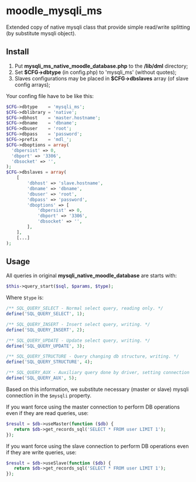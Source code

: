 # moodle_mysqli_ms
Extended copy of native mysqli class that provide simple read/write splitting (by substitute mysqli object).
## Install
1. Put **mysqli_ms_native_moodle_database.php** to the **/lib/dml** directory;
2. Set **$CFG->dbtype** (in config.php) to 'mysqli_ms' (without quotes);
3. Slaves configurations may be placed in **$CFG->dbslaves** array (of slave config arrays);

Your confing file have to be like this:
```php
$CFG->dbtype    = 'mysqli_ms';
$CFG->dblibrary = 'native';
$CFG->dbhost    = 'master.hostname';
$CFG->dbname    = 'dbname';
$CFG->dbuser    = 'root';
$CFG->dbpass    = 'password';
$CFG->prefix    = 'mdl_';
$CFG->dboptions = array(
  'dbpersist' => 0,
  'dbport' => '3306',
  'dbsocket' => '',
);
$CFG->dbslaves = array(
    [
        'dbhost' => 'slave.hostname',
        'dbname' => 'dbname',
        'dbuser' => 'root',
        'dbpass' => 'password',
        'dboptions' => [
            'dbpersist' => 0,
            'dbport' => '3306',
            'dbsocket' => '',
        ],
    ],
    [...]
);
```

## Usage
All queries in original **mysqli_native_moodle_database** are starts with:
```php
$this->query_start($sql, $params, $type);
```
Where ```$type``` is:
```php
/** SQL_QUERY_SELECT - Normal select query, reading only. */
define('SQL_QUERY_SELECT', 1);

/** SQL_QUERY_INSERT - Insert select query, writing. */
define('SQL_QUERY_INSERT', 2);

/** SQL_QUERY_UPDATE - Update select query, writing. */
define('SQL_QUERY_UPDATE', 3);

/** SQL_QUERY_STRUCTURE - Query changing db structure, writing. */
define('SQL_QUERY_STRUCTURE', 4);

/** SQL_QUERY_AUX - Auxiliary query done by driver, setting connection config, getting table info, etc. */
define('SQL_QUERY_AUX', 5);
```

Based on this information, we substitute necessary (master or slave) mysqli connection in the `$mysqli` property.

If you want force using the master connection to perform DB operations even if they are read queries, use:
 ```php
$result = $db->useMaster(function ($db) {
    return $db->get_records_sql('SELECT * FROM user LIMIT 1');
});
```

If you want force using the slave connection to perform DB operations even if they are write queries, use:
 ```php
$result = $db->useSlave(function ($db) {
    return $db->get_records_sql('SELECT * FROM user LIMIT 1');
});
```
